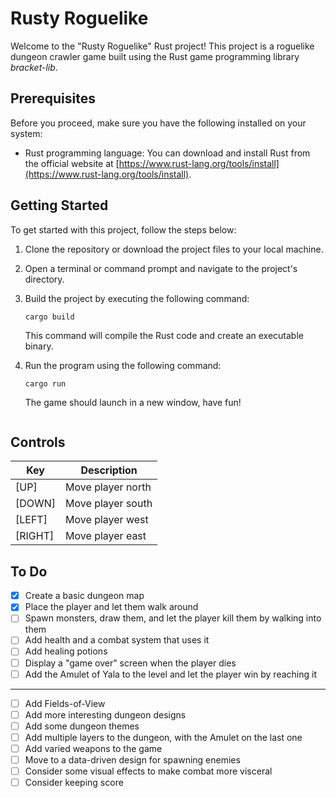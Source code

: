 # Rusty Roguelike

Welcome to the "Rusty Roguelike" Rust project! This project is a roguelike dungeon crawler game built using the Rust game programming library *bracket-lib*.

## Prerequisites

Before you proceed, make sure you have the following installed on your system:

- Rust programming language: You can download and install Rust from the official website at [https://www.rust-lang.org/tools/install](https://www.rust-lang.org/tools/install).

## Getting Started

To get started with this project, follow the steps below:

1. Clone the repository or download the project files to your local machine.

2. Open a terminal or command prompt and navigate to the project's directory.

3. Build the project by executing the following command:

   ```shell
   cargo build
   ```

   This command will compile the Rust code and create an executable binary.

4. Run the program using the following command:

   ```shell
   cargo run
   ```

   The game should launch in a new window, have fun!

<p align="center">
  <img src="" />
</p>

## Controls

|   Key   |    Description    |
| ------- | ----------------- |
|  [UP]   | Move player north |
| [DOWN]  | Move player south |
| [LEFT]  | Move player west  |
| [RIGHT] | Move player east  |

## To Do
- [X] Create a basic dungeon map
- [X] Place the player and let them walk around
- [ ] Spawn monsters, draw them, and let the player kill them by walking into them
- [ ] Add health and a combat system that uses it
- [ ] Add healing potions
- [ ] Display a "game over" screen when the player dies
- [ ] Add the Amulet of Yala to the level and let the player win by reaching it
---
- [ ] Add Fields-of-View
- [ ] Add more interesting dungeon designs
- [ ] Add some dungeon themes
- [ ] Add multiple layers to the dungeon, with the Amulet on the last one
- [ ] Add varied weapons to the game
- [ ] Move to a data-driven design for spawning enemies
- [ ] Consider some visual effects to make combat more visceral
- [ ] Consider keeping score